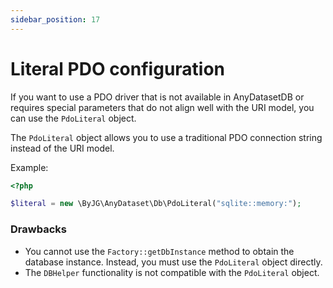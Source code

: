 ```yaml
---
sidebar_position: 17
---
```


# Literal PDO configuration

If you want to use a PDO driver that is not available in AnyDatasetDB or requires special parameters that
do not align well with the URI model, you can use the `PdoLiteral` object.

The `PdoLiteral` object allows you to use a traditional PDO connection string instead of the URI model.

Example:

```php
<?php

$literal = new \ByJG\AnyDataset\Db\PdoLiteral("sqlite::memory:");
```

### Drawbacks

- You cannot use the `Factory::getDbInstance` method to obtain the database instance. Instead, you must use the
  `PdoLiteral` object directly.
- The `DBHelper` functionality is not compatible with the `PdoLiteral` object.


